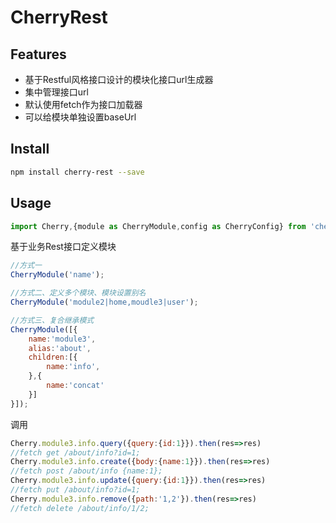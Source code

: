 
# CherryRest

## Features

- 基于Restful风格接口设计的模块化接口url生成器
- 集中管理接口url
- 默认使用fetch作为接口加载器
- 可以给模块单独设置baseUrl


## Install

```bash
npm install cherry-rest --save
```

## Usage

```jsx
import Cherry,{module as CherryModule,config as CherryConfig} from 'cherry-rest'
```

基于业务Rest接口定义模块

```jsx
//方式一
CherryModule('name');

//方式二、定义多个模块、模块设置别名
CherryModule('module2|home,moudle3|user');

//方式三、复合继承模式
CherryModule([{
    name:'module3',
    alias:'about',
    children:[{
        name:'info',
    },{
        name:'concat'
    }]
}]);
```

调用

```jsx
Cherry.module3.info.query({query:{id:1}}).then(res=>res)
//fetch get /about/info?id=1;
Cherry.module3.info.create({body:{name:1}}).then(res=>res)
//fetch post /about/info {name:1};
Cherry.module3.info.update({query:{id:1}}).then(res=>res)
//fetch put /about/info?id=1;
Cherry.module3.info.remove({path:'1,2'}).then(res=>res)
//fetch delete /about/info/1/2;
```

